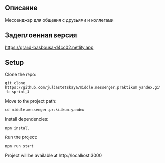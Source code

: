 ## Описание

Мессенджер для общения с друзьями и коллегами

## Задеплоенная версия

https://grand-basbousa-d4cc02.netlify.app

## Setup

Clone the repo:

    git clone https://github.com/juliastetskaya/middle.messenger.praktikum.yandex.git -b sprint_3

Move to the project path:

    cd middle.messenger.praktikum.yandex

Install dependencies:

    npm install

Run the project:

    npm run start

Project will be available at http://localhost:3000
